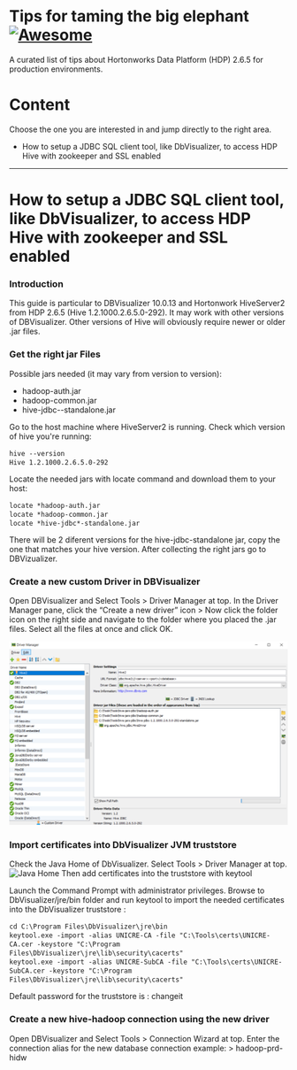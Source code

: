 # Tips for taming the big elephant [![Awesome](https://cdn.rawgit.com/sindresorhus/awesome/d7305f38d29fed78fa85652e3a63e154dd8e8829/media/badge.svg)](https://github.com/sindresorhus/awesome)

A curated list of tips about Hortonworks Data Platform (HDP) 2.6.5 for production environments.

# Content
Choose the one you are interested in and jump directly to the right area. 

- How to setup a JDBC SQL client tool, like DbVisualizer, to access HDP Hive with zookeeper and SSL enabled

___

# How to setup a JDBC SQL client tool, like DbVisualizer, to access HDP Hive with zookeeper and SSL enabled 	

### Introduction
This guide is particular to DBVisualizer 10.0.13 and Hortonwork HiveServer2 from HDP 2.6.5 (Hive 1.2.1000.2.6.5.0-292).
It may work with other versions of DBVisualizer. Other versions of Hive will obviously require newer or older .jar files.

###  Get the right jar Files
Possible jars needed (it may vary from version to version):
* hadoop-auth.jar
* hadoop-common.jar
* hive-jdbc-<hive-version>-standalone.jar

Go to the host machine where HiveServer2 is running. 
Check which version of hive you're running:
```
hive --version
Hive 1.2.1000.2.6.5.0-292
```
Locate the needed jars with locate command and download them to your host:
```
locate *hadoop-auth.jar
locate *hadoop-common.jar
locate *hive-jdbc*-standalone.jar
```
There will be 2 diferent versions for the hive-jdbc-standalone jar, copy the one that matches your hive version.
After collecting the right jars go to DBVizualizer.

###  Create a new custom Driver in DBVisualizer
Open DBVisualizer and Select Tools > Driver Manager at top.
In the Driver Manager pane, click the “Create a new driver” icon > Now click the folder icon on the right side and navigate to the folder where you placed the .jar files. Select all the files at once and click OK.

![Driver Manager](/pics/jdbc-client/driver-manager.png)

###  Import certificates into DbVisualizer JVM truststore
Check the Java Home of DbVisualizer. Select Tools > Driver Manager at top.
![Java Home](/pics/jdbc-client/java_home.png)
Then add certificates into the truststore with keytool

Launch the Command Prompt with administrator privileges. Browse to DbVisualizer/jre/bin folder and run keytool to import the needed certificates into the DbVisualizer truststore :
```
cd C:\Program Files\DbVisualizer\jre\bin
keytool.exe -import -alias UNICRE-CA -file "C:\Tools\certs\UNICRE-CA.cer -keystore "C:\Program Files\DbVisualizer\jre\lib\security\cacerts"
keytool.exe -import -alias UNICRE-SubCA -file "C:\Tools\certs\UNICRE-SubCA.cer -keystore "C:\Program Files\DbVisualizer\jre\lib\security\cacerts"
```
Default password for the truststore is : changeit

###  Create a new hive-hadoop connection using the new driver
Open DBVisualizer and Select Tools > Connection Wizard at top.
Enter the connection alias for the new database connection
example: > hadoop-prd-hidw

